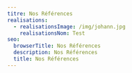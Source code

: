 ```yaml
---
titre: Nos Références
realisations:
  - realisationsImage: /img/johann.jpg
    realisationsNom: Test
seo:
  browserTitle: Nos Références
  description: Nos Références
  title: Nos Références
---
```


